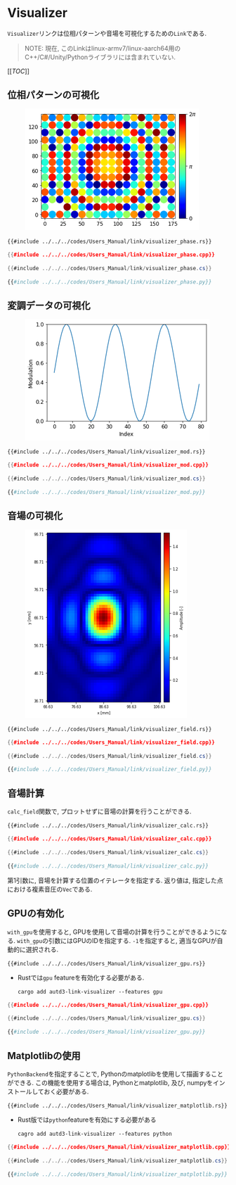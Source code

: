 # Visualizer

`Visualizer`リンクは位相パターンや音場を可視化するための`Link`である.

> NOTE:
> 現在, このLinkはlinux-armv7/linux-aarch64用のC++/C#/Unity/Pythonライブラリには含まれていない. 

[[_TOC_]]

## 位相パターンの可視化

<figure>
  <img src="../../fig/Users_Manual/phase.png"/>
</figure>

```rust,edition2021
{{#include ../../../codes/Users_Manual/link/visualizer_phase.rs}}
```

```cpp
{{#include ../../../codes/Users_Manual/link/visualizer_phase.cpp}}
```

```cs
{{#include ../../../codes/Users_Manual/link/visualizer_phase.cs}}
```

```python
{{#include ../../../codes/Users_Manual/link/visualizer_phase.py}}
```

## 変調データの可視化

<figure>
  <img src="../../fig/Users_Manual/mod.png"/>
</figure>

```rust,edition2021
{{#include ../../../codes/Users_Manual/link/visualizer_mod.rs}}
```

```cpp
{{#include ../../../codes/Users_Manual/link/visualizer_mod.cpp}}
```

```cs
{{#include ../../../codes/Users_Manual/link/visualizer_mod.cs}}
```

```python
{{#include ../../../codes/Users_Manual/link/visualizer_mod.py}}
```


## 音場の可視化

<figure>
  <img src="../../fig/Users_Manual/xy.png"/>
</figure>

```rust,edition2021
{{#include ../../../codes/Users_Manual/link/visualizer_field.rs}}
```

```cpp
{{#include ../../../codes/Users_Manual/link/visualizer_field.cpp}}
```

```cs
{{#include ../../../codes/Users_Manual/link/visualizer_field.cs}}
```

```python
{{#include ../../../codes/Users_Manual/link/visualizer_field.py}}
```

## 音場計算

`calc_field`関数で, プロットせずに音場の計算を行うことができる.


```rust,edition2021
{{#include ../../../codes/Users_Manual/link/visualizer_calc.rs}}
```

```cpp
{{#include ../../../codes/Users_Manual/link/visualizer_calc.cpp}}
```

```cs
{{#include ../../../codes/Users_Manual/link/visualizer_calc.cs}}
```

```python
{{#include ../../../codes/Users_Manual/link/visualizer_calc.py}}
```


第1引数に, 音場を計算する位置のイテレータを指定する.
返り値は, 指定した点における複素音圧の`Vec`である.

## GPUの有効化

`with_gpu`を使用すると, GPUを使用して音場の計算を行うことができるようになる.
`with_gpu`の引数にはGPUのIDを指定する. `-1`を指定すると, 適当なGPUが自動的に選択される.

```rust,edition2021,ignore
{{#include ../../../codes/Users_Manual/link/visualizer_gpu.rs}}
```

- Rustでは`gpu` featureを有効化する必要がある.
    ```shell
    cargo add autd3-link-visualizer --features gpu
    ```

```cpp
{{#include ../../../codes/Users_Manual/link/visualizer_gpu.cpp}}
```

```cs
{{#include ../../../codes/Users_Manual/link/visualizer_gpu.cs}}
```

```python
{{#include ../../../codes/Users_Manual/link/visualizer_gpu.py}}
```

## Matplotlibの使用

`PythonBackend`を指定することで, Pythonのmatplotlibを使用して描画することができる.
この機能を使用する場合は, Pythonとmatplotlib, 及び, numpyをインストールしておく必要がある.

```rust,edition2021,ignore
{{#include ../../../codes/Users_Manual/link/visualizer_matplotlib.rs}}
```

- Rust版では`python`featureを有効にする必要がある

    ```shell
    cagro add autd3-link-visualizer --features python
    ```

```cpp
{{#include ../../../codes/Users_Manual/link/visualizer_matplotlib.cpp}}
```

```cs
{{#include ../../../codes/Users_Manual/link/visualizer_matplotlib.cs}}
```

```python
{{#include ../../../codes/Users_Manual/link/visualizer_matplotlib.py}}
```

